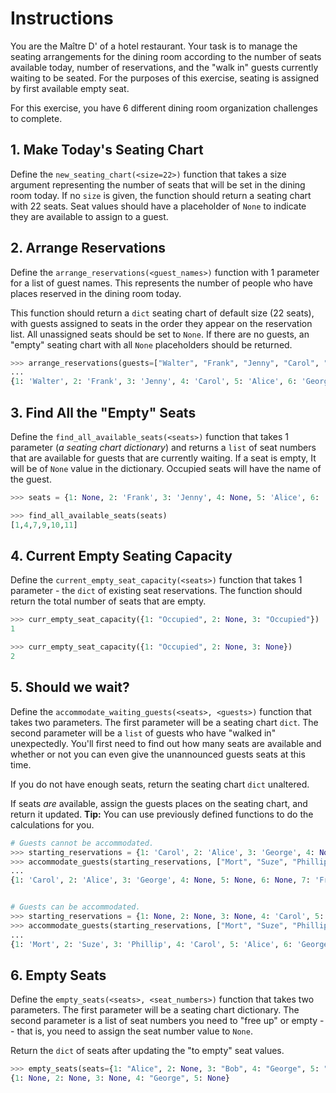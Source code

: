 # Instructions


You are the Maître D' of a hotel restaurant.
Your task is to manage the seating arrangements for the dining room according to the number of seats available today, number of reservations, and the "walk in" guests currently waiting to be seated.
For the purposes of this exercise, seating is assigned by first available empty seat.


For this exercise, you have 6 different dining room organization challenges to complete.


## 1. Make Today's Seating Chart

Define the `new_seating_chart(<size=22>)` function that takes a size argument representing the number of seats that will be set in the dining room today.
If no `size` is given, the function should return a seating chart with 22 seats.
Seat values should have a placeholder of `None` to indicate they are available to assign to a guest.


## 2. Arrange Reservations

Define the `arrange_reservations(<guest_names>)` function with 1 parameter for a list of guest names.
This represents the number of people who have places reserved in the dining room today.


This function should return a `dict` seating chart of default size (22 seats), with guests assigned to seats in the order they appear on the reservation list.
All unassigned seats should be set to `None`.
If there are no guests, an "empty" seating chart with all `None` placeholders should be returned.


```python
>>> arrange_reservations(guests=["Walter", "Frank", "Jenny", "Carol", "Alice", "George"])
...
{1: 'Walter', 2: 'Frank', 3: 'Jenny', 4: 'Carol', 5: 'Alice', 6: 'George', 7: None, 8: None, 9: None, 10: None, 11: None, 12: None, 13: None, 14: None, 15: None, 16: None, 17: None, 18: None, 19: None, 20: None, 21: None, 22: None}
```


## 3. Find All the "Empty" Seats

Define the `find_all_available_seats(<seats>)` function that takes 1 parameter (_a seating chart dictionary_) and returns a `list` of seat numbers that are available for guests that are currently waiting.
If a seat is empty, It will be of `None` value in the dictionary. Occupied seats will have the name of the guest.


```python
>>> seats = {1: None, 2: 'Frank', 3: 'Jenny', 4: None, 5: 'Alice', 6: 'George', 7: None, 8: 'Carol', 9: None, 10: None, 11: None, 12: 'Walter'}

>>> find_all_available_seats(seats)
[1,4,7,9,10,11]
```

## 4. Current Empty Seating Capacity

Define the `current_empty_seat_capacity(<seats>)` function that takes 1 parameter - the `dict` of existing seat reservations.
The function should return the total number of seats that are empty.

```python
>>> curr_empty_seat_capacity({1: "Occupied", 2: None, 3: "Occupied"})
1

>>> curr_empty_seat_capacity({1: "Occupied", 2: None, 3: None})
2
```


## 5. Should we wait?

Define the `accommodate_waiting_guests(<seats>, <guests>)` function that takes two parameters.
The first parameter will be a seating chart `dict`.
The second parameter will be a `list` of guests who have "walked in" unexpectedly.
You'll first need to find out how many seats are available and whether or not you can even give the unannounced guests seats at this time.

If you do not have enough seats, return the seating chart `dict` unaltered.

If seats _are_ available, assign the guests places on the seating chart, and return it updated.
**Tip:** You can use previously defined functions to do the calculations for you.


```python
# Guests cannot be accommodated.
>>> starting_reservations = {1: 'Carol', 2: 'Alice', 3: 'George', 4: None, 5: None, 6: None, 7: 'Frank', 8: 'Walter'}
>>> accommodate_guests(starting_reservations, ["Mort", "Suze", "Phillip", "Tony"])
...
{1: 'Carol', 2: 'Alice', 3: 'George', 4: None, 5: None, 6: None, 7: 'Frank', 8: 'Walter'}


# Guests can be accommodated.
>>> starting_reservations = {1: None, 2: None, 3: None, 4: 'Carol', 5: 'Alice', 6: 'George', 7: None, 8: None, 9: None, 10: None, 11: None, 12: None, 13: None, 14: None, 15: None, 16: None, 17: None, 18: 'Frank', 19:  'Jenny', 20: None, 21: None, 22: 'Walter'}
>>> accommodate_guests(starting_reservations, ["Mort", "Suze", "Phillip", "Tony"])
...
{1: 'Mort', 2: 'Suze', 3: 'Phillip', 4: 'Carol', 5: 'Alice', 6: 'George', 7: 'Tony', 8: None, 9: None, 10: None, 11: None, 12: None, 13: None, 14: None, 15: None, 16: None, 17: None, 18: 'Frank', 19: 'Jenny', 20: None, 21: None, 22: 'Walter'}
```

## 6. Empty Seats

Define the `empty_seats(<seats>, <seat_numbers>)` function that takes two parameters.
The first parameter will be a seating chart dictionary.
The second parameter is a list of seat numbers you need to "free up" or empty -- that is, you need to assign the seat number value to `None`.

Return the `dict` of seats after updating the "to empty" seat values.

```python
>>> empty_seats(seats={1: "Alice", 2: None, 3: "Bob", 4: "George", 5: "Gloria"}, seat_numbers=[5,3,1])
{1: None, 2: None, 3: None, 4: "George", 5: None}
```
